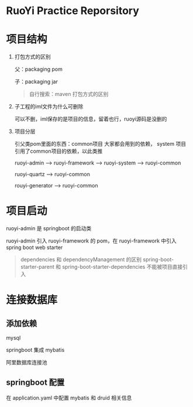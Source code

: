 # RuoYi Practice Reporsitory

# 项目结构

1. 打包方式的区别

    父：packaging pom

    子：packaging jar

    > 自行搜索：maven 打包方式的区别

2. 子工程的iml文件为什么可删除

    可以不删，iml保存的是项目的信息，留着也行，ruoyi源码是没删的

3. 项目分层

    引父类pom里面的东西：common项目 大家都会用到的依赖， system 项目引用了common项目的依赖，以此类推

    ruoyi-admin --> ruoyi-framework --> ruoyi-system --> ruoyi-common

    ruoyi-quartz --> ruoyi-common

    rouyi-generator --> ruoyi-common

# 项目启动

ruoyi-admin 是 springboot 的启动类

ruoyi-admin 引入 ruoyi-framework 的 pom，在 ruoyi-framework 中引入 spring boot web starter

> dependencies 和 dependencyManagement 的区别
> spring-boot-starter-parent 和 spring-boot-starter-dependencies 不能被项目直接引入

# 连接数据库

## 添加依赖

mysql

springboot 集成 mybatis

阿里数据库连接池

## springboot 配置 

在 application.yaml 中配置 mybatis 和 druid 相关信息 